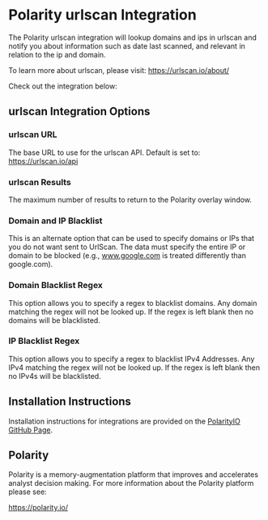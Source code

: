 # Polarity urlscan Integration
The Polarity urlscan integration will lookup domains and ips in urlscan and notify you about information such as date last scanned, and relevant in relation to the ip and domain.

To learn more about urlscan, please visit: https://urlscan.io/about/

Check out the integration below:



## urlscan Integration Options

### urlscan URL
The base URL to use for the urlscan API. Default is set to: https://urlscan.io/api

### urlscan Results
The maximum number of results to return to the Polarity overlay window.

### Domain and IP Blacklist

This is an alternate option that can be used to specify domains or IPs that you do not want sent to UrlScan.  The data must specify the entire IP or domain to be blocked (e.g., www.google.com is treated differently than google.com).

### Domain Blacklist Regex

This option allows you to specify a regex to blacklist domains.  Any domain matching the regex will not be looked up.  If the regex is left blank then no domains will be blacklisted.

### IP Blacklist Regex

This option allows you to specify a regex to blacklist IPv4 Addresses.  Any IPv4 matching the regex will not be looked up.  If the regex is left blank then no IPv4s will be blacklisted.

## Installation Instructions

Installation instructions for integrations are provided on the [PolarityIO GitHub Page](https://polarityio.github.io/).

## Polarity

Polarity is a memory-augmentation platform that improves and accelerates analyst decision making.  For more information about the Polarity platform please see:

https://polarity.io/
